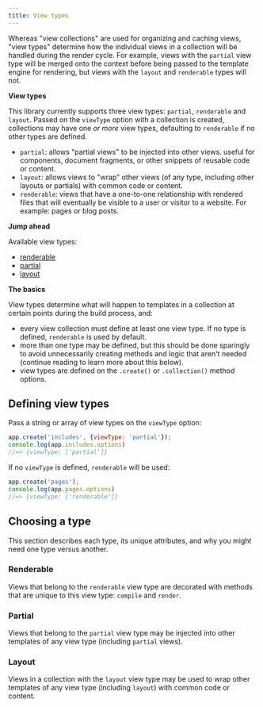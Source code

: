 ```yaml
---
title: View types
---
```


Whereas "view collections" are used for organizing and caching views, "view types" determine how the individual views in a collection will be handled during the render cycle. For example, views with the `partial` view type will be merged onto the context before being passed to the template engine for rendering, but views with the `layout` and `renderable` types will not.

**View types**

This library currently supports three view types: `partial`, `renderable` and `layout`.  Passed on the `viewType` option with a collection is created, collections may have one _or more_ view types, defaulting to `renderable` if no other types are defined. 

- `partial`: allows "partial views" to be injected into other views. useful for components, document fragments, or other snippets of reusable code or content. 
- `layout`: allows views to "wrap" other views (of any type, including other layouts or partials) with common code or content. 
- `renderable`: views that have a one-to-one relationship with rendered files that will eventually be visible to a user or visitor to a website. For example: pages or blog posts.


**Jump ahead**

Available view types:

- [renderable](#renderable)
- [partial](#partial)
- [layout](#layout)

**The basics**

View types determine what will happen to templates in a collection at certain points during the build process, and:

- every view collection must define at least one view type. If no type is defined, `renderable` is used by default.
- more than one type may be defined, but this should be done sparingly to avoid unnecessarily creating methods and logic that aren't needed (continue reading to learn more about this below).
- view types are defined on the `.create()` or `.collection()` method options.

## Defining view types

Pass a string or array of view types on the `viewType` option:

```js
app.create('includes', {viewType: 'partial'});
console.log(app.includes.options)
//=> {viewType: ['partial']}
```

If no `viewType` is defined, `renderable` will be used:

```js
app.create('pages');
console.log(app.pages.options)
//=> {viewType: ['renderable']}
```

## Choosing a type

This section describes each type, its unique attributes, and why you might need one type versus another.

### Renderable

Views that belong to the `renderable` view type are decorated with methods that are unique to this view type: `compile` and `render`. 

### Partial

Views that belong to the `partial` view type may be injected into other templates of any view type (including `partial` views).

### Layout

Views in a collection with the `layout` view type may be used to wrap other templates of any view type (including `layout`) with common code or content.